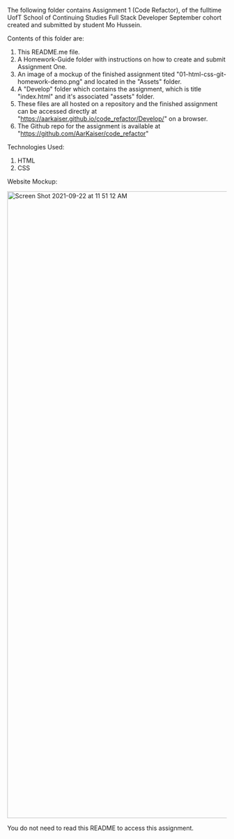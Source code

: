 The following folder contains Assignment 1 (Code Refactor), of the fulltime UofT School of Continuing Studies Full Stack Developer September cohort created and submitted by student Mo Hussein.

Contents of this folder are:

1) This README.me file.
2) A Homework-Guide folder with instructions on how to create and submit Assignment One.
3) An image of a mockup of the finished assignment tited "01-html-css-git-homework-demo.png" and located in the "Assets" folder.
4) A "Develop" folder which contains the assignment, which is title "index.html" and it's associated "assets" folder.
5) These files are all hosted on a repository and the finished assignment can be accessed directly at "https://aarkaiser.github.io/code_refactor/Develop/" on  a browser.
6) The Github repo for the assignment is available at "https://github.com/AarKaiser/code_refactor"

Technologies Used:

1. HTML
2. CSS

Website Mockup:

<img width="1437" alt="Screen Shot 2021-09-22 at 11 51 12 AM" src="https://user-images.githubusercontent.com/87316518/134378048-2b07fc18-4233-47d7-b337-7ce445d13468.png">



You do not need to read this README to access this assignment.
